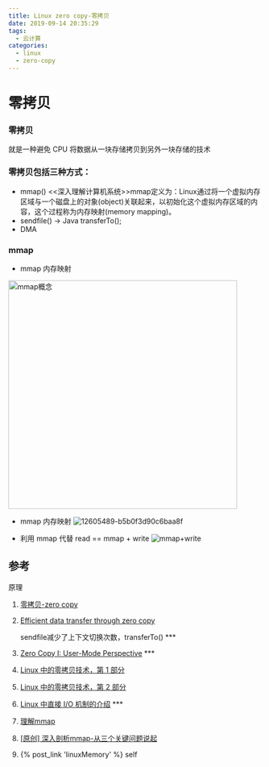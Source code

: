 ```yaml
---
title: Linux zero copy-零拷贝
date: 2019-09-14 20:35:29
tags:
  - 云计算
categories:
  - linux 
  - zero-copy
---
```


<p></p>
<!-- more -->

# 零拷贝
### 零拷贝
  就是一种避免 CPU 将数据从一块存储拷贝到另外一块存储的技术

### 零拷贝包括三种方式： 
  + mmap()
    <<深入理解计算机系统>>mmap定义为：Linux通过将一个虚拟内存区域与一个磁盘上的对象(object)关联起来，以初始化这个虚拟内存区域的内容，这个过程称为内存映射(memory mapping)。
  + sendfile() -> Java transferTo();
  + DMA 

### mmap

+ mmap 内存映射
<img width="454" alt="mmap概念" src="https://user-images.githubusercontent.com/5608425/64915067-0aa00600-d791-11e9-9aae-6e4832a279af.png"> 

+ mmap 内存映射
![12605489-b5b0f3d90c6baa8f](https://user-images.githubusercontent.com/5608425/64915187-57391080-d794-11e9-95e5-012e92b674ee.png)


+ 利用 mmap 代替 read  ==  mmap + write
![mmap+write](https://user-images.githubusercontent.com/5608425/64915198-b3039980-d794-11e9-8729-3452941cfc0d.jpg)

## 参考
原理
1. [零拷贝-zero copy](https://www.cnblogs.com/AaronCui/p/10528046.html)

2. [Efficient data transfer through zero copy](https://developer.ibm.com/articles/j-zerocopy/)    

   sendfile减少了上下文切换次数，transferTo()  ***

3. [Zero Copy I: User-Mode Perspective](https://www.linuxjournal.com/article/6345)   ***

4. [Linux 中的零拷贝技术，第 1 部分](https://www.ibm.com/developerworks/cn/linux/l-cn-zerocopy1/)

5. [Linux 中的零拷贝技术，第 2 部分](https://www.ibm.com/developerworks/cn/linux/l-cn-zerocopy2/)

6. [Linux 中直接 I/O 机制的介绍](https://www.ibm.com/developerworks/cn/linux/l-cn-directio/)  ***

7. [理解mmap](https://cloud.tencent.com/developer/article/1145377)

8. [[原创] 深入剖析mmap-从三个关键问题说起](https://www.jianshu.com/p/eece39beee20)

9. {% post_link 'linuxMemory' %} self
